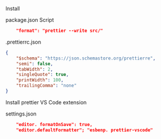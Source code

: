 

Install 

package.json Script
```json
    "format": "prettier --write src/"
```


.prettierrc.json
```json
{
    "$schema": "https://json.schemastore.org/prettierre",
    "semi": false,
    "tabWidth": 2,
    "singleQuote": true,
    "printWidth": 100,
    "trailingComma": "none"
}
```

Install prettier VS Code extension

settings.json
```json
    "editor. formatOnSave": true,
    "editor.defaultFormatter"; "esbenp. prettier-vscode"
```